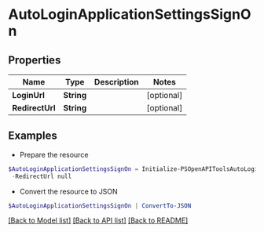# AutoLoginApplicationSettingsSignOn
## Properties

Name | Type | Description | Notes
------------ | ------------- | ------------- | -------------
**LoginUrl** | **String** |  | [optional] 
**RedirectUrl** | **String** |  | [optional] 

## Examples

- Prepare the resource
```powershell
$AutoLoginApplicationSettingsSignOn = Initialize-PSOpenAPIToolsAutoLoginApplicationSettingsSignOn  -LoginUrl null `
 -RedirectUrl null
```

- Convert the resource to JSON
```powershell
$AutoLoginApplicationSettingsSignOn | ConvertTo-JSON
```

[[Back to Model list]](../README.md#documentation-for-models) [[Back to API list]](../README.md#documentation-for-api-endpoints) [[Back to README]](../README.md)

